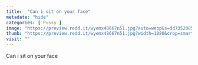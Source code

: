 ```yaml
---
title:  "Can i sit on your face"
metadate: "hide"
categories: [ Pussy ]
image: "https://preview.redd.it/wyemx48667n51.jpg?auto=webp&s=dd735208553ff810642f18b0628a94620760beba"
thumb: "https://preview.redd.it/wyemx48667n51.jpg?width=1080&crop=smart&auto=webp&s=f547f06bcd78299e8abda3995db3fcadf9989f4c"
visit: ""
---
```

Can i sit on your face
